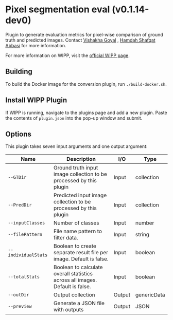 # Pixel segmentation eval (v0.1.14-dev0)

Plugin to generate evaluation metrics for pixel-wise comparison of ground truth and predicted images. Contact [Vishakha Goyal](mailto:vishakha.goyal@nih.gov) , [Hamdah Shafqat Abbasi](mailto:hamdahshafqat.abbasi@nih.gov) for more information.

For more information on WIPP, visit the [official WIPP page](https://isg.nist.gov/deepzoomweb/software/wipp).

## Building

To build the Docker image for the conversion plugin, run
`./build-docker.sh`.

## Install WIPP Plugin

If WIPP is running, navigate to the plugins page and add a new plugin. Paste the contents of `plugin.json` into the pop-up window and submit.

## Options

This plugin takes seven input arguments and one output argument:

| Name          | Description             | I/O    | Type   |
|---------------|-------------------------|--------|--------|
| `--GTDir` | Ground truth input image collection to be processed by this plugin | Input | collection |
| `--PredDir` | Predicted input image collection to be processed by this plugin | Input | collection |
| `--inputClasses` | Number of classes | Input | number |
| `--filePattern`  | File name pattern to filter data. | Input | string |
| `--individualStats`  | Boolean to create separate result file per image. Default is false. | Input | boolean |
| `--totalStats`  | Boolean to calculate overall statistics across all images. Default is false. | Input | boolean |
| `--outDir` | Output collection | Output | genericData |
| `--preview`           | Generate a JSON file with outputs                            | Output | JSON        |

